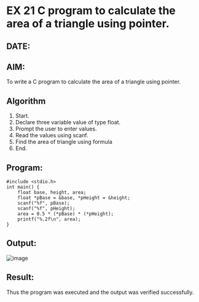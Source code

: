 # EX 21 C program to calculate the area of a triangle using pointer.
## DATE:
## AIM:
To write a C program to calculate the area of a triangle using pointer.

## Algorithm
1. Start. 
2. Declare three variable value of type float. 
3. Prompt the user to enter  values. 
4. Read the values using scanf. 
5. Find the area of triangle using formula 
6. End.
## Program:
```
#include <stdio.h> 
int main() { 
    float base, height, area; 
    float *pBase = &base, *pHeight = &height; 
    scanf("%f", pBase); 
    scanf("%f", pHeight); 
    area = 0.5 * (*pBase) * (*pHeight); 
    printf("%.2f\n", area); 
}
```
## Output:

![image](https://github.com/user-attachments/assets/d665f55b-5a1d-452f-a8c5-3fc444080b32)


## Result:
Thus the program was executed and the output was verified successfully.
